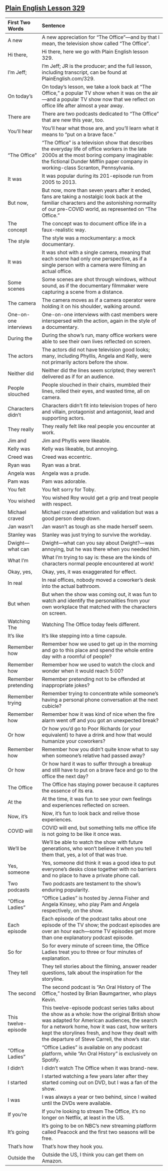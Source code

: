 ## [Plain English Lesson 329](https://PlainEnglish.com/number/329/) 
 
|First Two Words       |Sentence                                                                                                                                                                                                                                                                                              | 
|:---------------------|:-----------------------------------------------------------------------------------------------------------------------------------------------------------------------------------------------------------------------------------------------------------------------------------------------------| 
|A new                 |A new appreciation for “The Office”—and by that I mean, the television show called “The Office”.                                                                                                                                                                                                      | 
|Hi there,             |Hi there, here we go with Plain English lesson 329.                                                                                                                                                                                                                                                   | 
|I’m Jeff;             |I’m Jeff; JR is the producer; and the full lesson, including transcript, can be found at PlainEnglish.com/329.                                                                                                                                                                                        | 
|On today’s            |On today’s lesson, we take a look back at “The Office,” a popular TV show when it was on the air—and a popular TV show now that we reflect on office life after almost a year away.                                                                                                                   | 
|There are             |There are two podcasts dedicated to “The Office” that are new this year, too.                                                                                                                                                                                                                         | 
|You’ll hear           |You’ll hear what those are, and you’ll learn what it means to “put on a brave face.”                                                                                                                                                                                                                  | 
|“The Office”          |“The Office” is a television show that describes the everyday life of office workers in the late 2000s at the most boring company imaginable: the fictional Dunder Mifflin paper company in working-class Scranton, Pennsylvania.                                                                     | 
|It was                |It was popular during its 201-episode run from 2005 to 2013.                                                                                                                                                                                                                                          | 
|But now,              |But now, more than seven years after it ended, fans are taking a nostalgic look back at the familiar characters and the astonishing normality of our pre-COVID world, as represented on “The Office.”                                                                                                 | 
|The concept           |The concept was to document office life in a faux-realistic way.                                                                                                                                                                                                                                      | 
|The style             |The style was a mockumentary: a mock documentary.                                                                                                                                                                                                                                                     | 
|It was                |It was shot with a single camera, meaning that each scene had only one perspective, as if a single person with a camera were filming an actual office.                                                                                                                                                | 
|Some scenes           |Some scenes are shot through windows, without sound, as if the documentary filmmaker were capturing a scene from a distance.                                                                                                                                                                          | 
|The camera            |The camera moves as if a camera operator were holding it on his shoulder, walking around.                                                                                                                                                                                                             | 
|One-on-one interviews |One-on-one interviews with cast members were interspersed with the action, again in the style of a documentary.                                                                                                                                                                                       | 
|During the            |During the show’s run, many office workers were able to see their own lives reflected on screen.                                                                                                                                                                                                      | 
|The actors            |The actors did not have television good looks; many, including Phyllis, Angela and Kelly, were not primarily actors before the show.                                                                                                                                                                  | 
|Neither did           |Neither did the lines seem scripted; they weren’t delivered as if for an audience.                                                                                                                                                                                                                    | 
|People slouched       |People slouched in their chairs, mumbled their lines, rolled their eyes, and wasted time, all on camera.                                                                                                                                                                                              | 
|Characters didn’t     |Characters didn’t fit into television tropes of hero and villain, protagonist and antagonist, lead and supporting actors.                                                                                                                                                                             | 
|They really           |They really felt like real people you encounter at work.                                                                                                                                                                                                                                              | 
|Jim and               |Jim and Phyllis were likeable.                                                                                                                                                                                                                                                                        | 
|Kelly was             |Kelly was likeable, but annoying.                                                                                                                                                                                                                                                                     | 
|Creed was             |Creed was eccentric.                                                                                                                                                                                                                                                                                  | 
|Ryan was              |Ryan was a brat.                                                                                                                                                                                                                                                                                      | 
|Angela was            |Angela was a prude.                                                                                                                                                                                                                                                                                   | 
|Pam was               |Pam was adorable.                                                                                                                                                                                                                                                                                     | 
|You felt              |You felt sorry for Toby.                                                                                                                                                                                                                                                                              | 
|You wished            |You wished Roy would get a grip and treat people with respect.                                                                                                                                                                                                                                        | 
|Michael craved        |Michael craved attention and validation but was a good person deep down.                                                                                                                                                                                                                              | 
|Jan wasn’t            |Jan wasn’t as tough as she made herself seem.                                                                                                                                                                                                                                                         | 
|Stanley was           |Stanley was just trying to survive the workday.                                                                                                                                                                                                                                                       | 
|Dwight—what can       |Dwight—what can you say about Dwight?—was annoying, but he was there when you needed him.                                                                                                                                                                                                             | 
|What I’m              |What I’m trying to say is: these are the kinds of characters normal people encountered at work!                                                                                                                                                                                                       | 
|Okay, yes,            |Okay, yes, it was exaggerated for effect.                                                                                                                                                                                                                                                             | 
|In real               |In real offices, nobody moved a coworker’s desk into the actual bathroom.                                                                                                                                                                                                                             | 
|But when              |But when the show was coming out, it was fun to watch and identify the personalities from your own workplace that matched with the characters on screen.                                                                                                                                              | 
|Watching The          |Watching The Office today feels different.                                                                                                                                                                                                                                                            | 
|It’s like             |It’s like stepping into a time capsule.                                                                                                                                                                                                                                                               | 
|Remember how          |Remember how we used to get up in the morning and go to this place and spend the whole entire day with a roomful of people?                                                                                                                                                                           | 
|Remember how          |Remember how we used to watch the clock and wonder when it would reach 5:00?                                                                                                                                                                                                                          | 
|Remember pretending   |Remember pretending not to be offended at inappropriate jokes?                                                                                                                                                                                                                                        | 
|Remember trying       |Remember trying to concentrate while someone’s having a personal phone conversation at the next cubicle?                                                                                                                                                                                              | 
|Remember how          |Remember how it was kind of nice when the fire alarm went off and you got an unexpected break?                                                                                                                                                                                                        | 
|Or how                |Or how you’d go to Poor Richards (or your equivalent) to have a drink and how that would humanize your coworkers?                                                                                                                                                                                     | 
|Remember how          |Remember how you didn’t quite know what to say when someone’s relative had passed away?                                                                                                                                                                                                               | 
|Or how                |Or how hard it was to suffer through a breakup and still have to put on a brave face and go to the office the next day?                                                                                                                                                                               | 
|The Office            |The Office has staying power because it captures the essence of its era.                                                                                                                                                                                                                              | 
|At the                |At the time, it was fun to see your own feelings and experiences reflected on screen.                                                                                                                                                                                                                 | 
|Now, it’s             |Now, it’s fun to look back and relive those experiences.                                                                                                                                                                                                                                              | 
|COVID will            |COVID will end, but something tells me office life is not going to be like it once was.                                                                                                                                                                                                               | 
|We’ll be              |We’ll be able to watch the show with future generations, who won’t believe it when you tell them that, yes, a lot of that was true.                                                                                                                                                                   | 
|Yes, someone          |Yes, someone did think it was a good idea to put everyone’s desks close together with no barriers and no place to have a private phone call.                                                                                                                                                          | 
|Two podcasts          |Two podcasts are testament to the show’s enduring popularity.                                                                                                                                                                                                                                         | 
|“Office Ladies”       |“Office Ladies” is hosted by Jenna Fisher and Angela Kinsey, who play Pam and Angela respectively, on the show.                                                                                                                                                                                       | 
|Each episode          |Each episode of the podcast talks about one episode of the TV show; the podcast episodes are over an hour each—some TV episodes get more than one explanatory podcast episode.                                                                                                                        | 
|So for                |So for every minute of screen time, the Office Ladies treat you to three or four minutes of explanation.                                                                                                                                                                                              | 
|They tell             |They tell stories about the filming, answer reader questions, talk about the inspiration for the storyline.                                                                                                                                                                                           | 
|The second            |The second podcast is “An Oral History of The Office,” hosted by Brian Baumgartner, who plays Kevin.                                                                                                                                                                                                  | 
|This twelve-episode   |This twelve-episode podcast series talks about the show as a whole: how the original British show was adapted for American audiences, the search for a network home, how it was cast, how writers kept the storylines fresh, and how they dealt with the departure of Steve Carrell, the show’s star. | 
|“Office Ladies”       |“Office Ladies” is available on any podcast platform, while “An Oral History” is exclusively on Spotify.                                                                                                                                                                                              | 
|I didn’t              |I didn’t watch The Office when it was brand-new.                                                                                                                                                                                                                                                      | 
|I started             |I started watching a few years later after they started coming out on DVD, but I was a fan of the show.                                                                                                                                                                                               | 
|I was                 |I was always a year or two behind, since I waited until the DVDs were available.                                                                                                                                                                                                                      | 
|If you’re             |If you’re looking to stream The Office, it’s no longer on Netflix, at least in the US.                                                                                                                                                                                                                | 
|It’s going            |It’s going to be on NBC’s new streaming platform called Peacock and the first two seasons will be free.                                                                                                                                                                                               | 
|That’s how            |That’s how they hook you.                                                                                                                                                                                                                                                                             | 
|Outside the           |Outside the US, I think you can get them on Amazon.                                                                                                                                                                                                                                                   |
